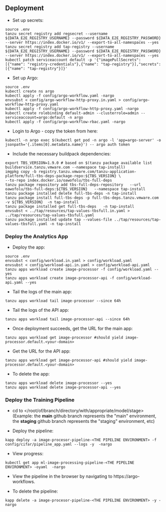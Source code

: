 ## Deployment

* Set up secrets:
```
source .env
tanzu secret registry add regsecret --username ${DATA_E2E_REGISTRY_USERNAME} --password ${DATA_E2E_REGISTRY_PASSWORD} --server https://index.docker.io/v1/ --export-to-all-namespaces --yes  
tanzu secret registry add tap-registry --username ${DATA_E2E_REGISTRY_USERNAME} --password ${DATA_E2E_REGISTRY_PASSWORD} --server https://index.docker.io/v1/ --export-to-all-namespaces --yes
kubectl patch serviceaccount default -p '{"imagePullSecrets": [{"name": "registry-credentials"},{"name": "tap-registry"}],"secrets":[{"name": "tap-registry"}]}'
```

* Set up Argo:
```
source .env
kubectl create ns argo
kubectl apply -f config/argo-workflow.yaml -nargo
envsubst < config/argo-workflow-http-proxy.in.yaml > config/argo-workflow-http-proxy.yaml
kubectl apply -f config/argo-workflow-http-proxy.yaml -nargo
kubectl create rolebinding default-admin --clusterrole=admin --serviceaccount=argo:default -n argo
kubectl apply -f config/argo-workflow-rbac.yaml -nargo
```

* Login to Argo - copy the token from here:
```
kubectl -n argo exec $(kubectl get pod -n argo -l 'app=argo-server' -o jsonpath='{.items[0].metadata.name}') -- argo auth token
```

* Include the necessary buildpack dependencies:
```
export TBS_VERSION=1.9.0 # based on $(tanzu package available list buildservice.tanzu.vmware.com --namespace tap-install)
imgpkg copy -b registry.tanzu.vmware.com/tanzu-application-platform/full-tbs-deps-package-repo:${TBS_VERSION} \
--to-repo index.docker.io/oawofolu/tbs-full-deps
tanzu package repository add tbs-full-deps-repository   --url oawofolu/tbs-full-deps:${TBS_VERSION}   --namespace tap-install
tanzu package installed delete full-tbs-deps -n tap-install
tanzu package install full-tbs-deps -p full-tbs-deps.tanzu.vmware.com -v ${TBS_VERSION}  -n tap-install
tanzu package installed get full-tbs-deps   -n tap-install
envsubst < ../tap/resources/tap-values-tbsfull.in.yaml > ../tap/resources/tap-values-tbsfull.yaml
tanzu package installed update tap --values-file ../tap/resources/tap-values-tbsfull.yaml -n tap-install
```

### Deploy the Analytics App

* Deploy the app:
```
source .env
envsubst < config/workload.in.yaml > config/workload.yaml
envsubst < config/workload-api.in.yaml > config/workload-api.yaml
tanzu apps workload create image-processor -f config/workload.yaml --yes
tanzu apps workload create image-processor-api -f config/workload-api.yaml --yes
```

* Tail the logs of the main app:
```
tanzu apps workload tail image-processor --since 64h
```

* Tail the logs of the API app:
```
tanzu apps workload tail image-processor-api --since 64h
```

* Once deployment succeeds, get the URL for the main app:
```
tanzu apps workload get image-processor #should yield image-processor.default.<your-domain>
```

* Get the URL for the API app:
```
tanzu apps workload get image-processor-api #should yield image-processor.default.<your-domain>
```

* To delete the app:
```
tanzu apps workload delete image-processor --yes
tanzu apps workload delete image-processor-api --yes
```

### Deploy the Training Pipeline
* cd to </root/of/branch/directory/with/appropriate/model/stage> 
(Example: the **main** github branch represents the "main" environment, the **staging** github branch represents the "staging" environment, etc)

* Deploy the pipeline:
```
kapp deploy -a image-procesor-pipeline-<THE PIPELINE ENVIRONMENT> -f config/cifar/pipeline_app.yaml --logs -y  -nargo
```

* View progress:
```
kubectl get app ml-image-processing-pipeline-<THE PIPELINE ENVIRONMENT> -oyaml  -nargo
```

* View the pipeline in the browser by navigating to https://argo-workflows.<your-domain-name>

* To delete the pipeline:
```
kapp delete -a image-procesor-pipeline-<THE PIPELINE ENVIRONMENT> -y -nargo
```
